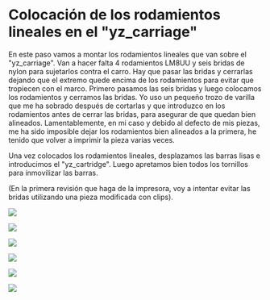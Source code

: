 # Colocación de los rodamientos lineales en el "yz_carriage"

En este paso vamos a montar los rodamientos lineales que van sobre el "yz_carriage". Van a hacer falta 4 rodamientos LM8UU y seis bridas de nylon para sujetarlos contra el carro.
Hay que pasar las bridas y cerrarlas dejando que el extremo quede encima de los rodamientos para evitar que tropiecen con el marco. Primero pasamos las seis bridas y luego colocamos los rodamientos y cerramos las bridas. Yo uso un pequeño trozo de varilla que me ha sobrado después de cortarlas y que introduzco en los rodamientos antes de cerrar las bridas,  para asegurar de que quedan bien alineados.
Lamentablemente, en mi caso y debido al defecto de mis piezas,  me ha sido imposible dejar los rodamientos bien alineados a la primera, he tenido que volver a imprimir la pieza varias veces.

Una vez colocados los rodamientos lineales, desplazamos las barras lisas e introducimos el "yz_cartridge". Luego apretamos bien todos los tornillos para inmovilizar las barras.

(En la primera revisión que haga de la impresora, voy a intentar evitar las bridas utilizando una pieza modificada con clips).

![](https://lh3.googleusercontent.com/Z-Be3MTEGVGwvCjfb-sjMIA253mk3l_1yp2MyGNgksFQkxeoaMeZp4rAIa5J6AAgZfMEAWuZXQ=w1920-h1080-rw-no)

![](https://lh3.googleusercontent.com/LhK0aMli_WMBlUMv7yR-KhPgvA2xP8Qi4CSAEyS0mVQPQcowDKk0EtjrElsoqCgNEfGhkJfx0A=w1920-h1080-rw-no)

![](https://lh3.googleusercontent.com/JrTFbc0goX_JEDmSZRSz8mAlsdcuYvI9xg6NGPc-lOLOQDqIlUItl7S3kpXr-zNHYFn5gE8oQA=w1920-h1080-rw-no)

![](https://lh3.googleusercontent.com/PaXc3UujY51Pxh-4C-_8CCeDeTGNgf_dz09vhiKzslnbGf5DVDdkrSqAdj_SWdWPTuVIGQOcsA=w1920-h1080-rw-no)

![](https://lh3.googleusercontent.com/a0W9Zq40bU8AI8-AZwKY1orDGPFGUYoOs9R5hAm9eXL1bYrZ_yH0zKKVmRmVk7wzzBQRp-IzZA=w1920-h1080-rw-no)

![](https://lh3.googleusercontent.com/sU17aRmUTSu7VnzpnPTDxeH5w_HS4sVSubHEk1SajF_ionB_dBT-FvUtG6l75D7HHX-GjVylGg=w1920-h1080-rw-no)